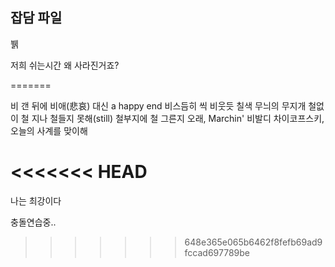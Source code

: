 ## 잡담 파일


뷁


저희 쉬는시간 왜 사라진거죠?

=======

비 갠 뒤에 비애(悲哀) 대신 a happy end
비스듬히 씩 비웃듯 칠색 무늬의 무지개
철없이 철 지나 철들지 못해(still)
철부지에 철 그른지 오래, Marchin' 비발디
차이코프스키, 오늘의 사계를 맞이해

<<<<<<< HEAD
=======
나는 최강이다


충돌연습중..

>>>>>>> 648e365e065b6462f8fefb69ad9fccad697789be
